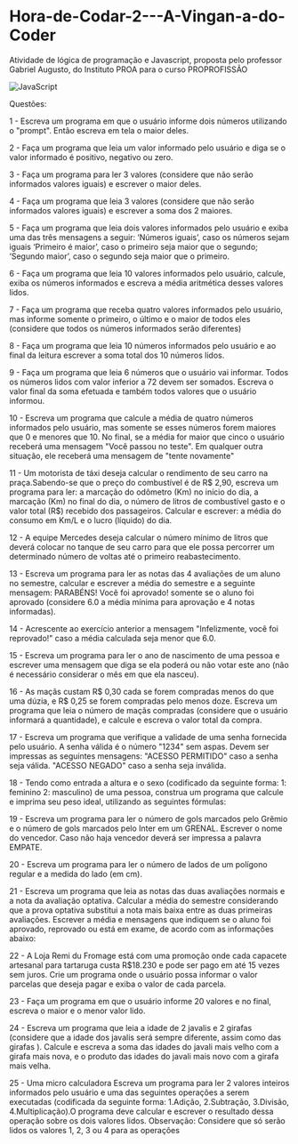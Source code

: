 # Hora-de-Codar-2---A-Vingan-a-do-Coder
Atividade de lógica de programação e Javascript, proposta pelo professor Gabriel Augusto, do Instituto PROA para o curso PROPROFISSÃO

![JavaScript](https://img.shields.io/badge/javascript-%23323330.svg?style=for-the-badge&logo=javascript&logoColor=%23F7DF1E)

Questões:



1 - Escreva um programa em que o usuário informe dois números utilizando o "prompt". Então escreva em tela o maior deles.

2 - Faça um programa que leia um valor informado pelo usuário e diga se o valor informado é positivo, negativo ou zero.

3 - Faça um programa para ler 3 valores (considere que não serão informados valores iguais) e escrever o maior deles.

4 - Faça um programa que leia 3 valores (considere que não serão informados valores iguais) e escrever a soma dos 2 maiores.
 
5 - Faça um programa que leia dois valores informados pelo usuário e exiba uma das três mensagens a seguir: ‘Números iguais’, caso os números sejam iguais ‘Primeiro é maior’, caso o primeiro seja maior que o segundo; ‘Segundo maior’, caso o segundo seja maior que o primeiro.

6 - Faça um programa que leia 10 valores informados pelo usuário, calcule, exiba os números informados e escreva a média aritmética desses valores lidos.

7 - Faça um programa que receba quatro valores informados pelo usuário, mas informe somente o primeiro, o último e o maior de todos eles (considere que todos os números informados serão diferentes)

8 - Faça um programa que leia 10 números informados pelo usuário e ao final da leitura escrever a soma total dos 10 números lidos. 

9 - Faça um programa que leia 6 números que o usuário vai informar. Todos os números lidos com valor inferior a 72 devem ser somados. Escreva o valor final da soma efetuada e também todos valores que o usuário informou.

10 - Escreva um programa que calcule a média de quatro números informados pelo usuário, mas somente se esses números forem maiores que 0 e menores que 10. No final, se a média for maior que cinco o usuário receberá uma mensagem "Você passou no teste". Em qualquer outra situação, ele receberá uma mensagem de "tente novamente"

11 - Um motorista de táxi deseja calcular o rendimento de seu carro na praça.Sabendo-se que o preço do combustível é de R$ 2,90, escreva um programa para ler: a marcação do odômetro (Km) no início do dia, a marcação (Km) no final do dia, o número de litros de combustível gasto e o valor total (R$) recebido dos passageiros. Calcular e escrever: a média do consumo em Km/L e o lucro (líquido) do dia. 

12 -  A equipe Mercedes deseja calcular o número mínimo de litros que deverá colocar no tanque de seu carro para que ele possa percorrer um determinado número de voltas até o primeiro reabastecimento.

13 - Escreva um programa para ler as notas das 4 avaliações de um aluno no semestre, calcular e escrever a média do semestre e a seguinte mensagem: PARABÉNS! Você foi aprovado! somente se o aluno foi aprovado (considere 6.0 a média mínima para aprovação e 4 notas informadas).

14 - Acrescente ao exercício anterior a mensagem "Infelizmente, você foi reprovado!" caso a média calculada seja menor que 6.0.

15 - Escreva um programa para ler o ano de nascimento de uma pessoa e escrever uma mensagem que diga se ela poderá ou não votar este ano (não é necessário considerar o mês em que ela nasceu).

16 - As maçãs custam R$ 0,30 cada se forem compradas menos do que uma dúzia, e R$ 0,25 se forem compradas pelo menos doze. Escreva um programa que leia o número de maçãs compradas (considere que o usuário informará a quantidade), e calcule e escreva o valor total da compra.

17 - Escreva um programa que verifique a validade de uma senha fornecida pelo usuário. A senha válida é o número "1234" sem aspas. Devem ser impressas as seguintes mensagens: "ACESSO PERMITIDO" caso a senha seja válida. "ACESSO NEGADO" caso a senha seja inválida.

18 - Tendo como entrada a altura e o sexo (codificado da seguinte forma: 1: feminino 2: masculino) de uma pessoa, construa um programa que calcule e imprima seu peso ideal, utilizando as seguintes fórmulas:

19 - Escreva um programa para ler o número de gols marcados pelo Grêmio e o número de gols marcados pelo Inter em um GRENAL. Escrever o nome do vencedor. Caso não haja vencedor deverá ser impressa a palavra EMPATE.

20 - Escreva um programa para ler o número de lados de um polígono regular e a medida do lado (em cm).

21 - Escreva um programa que leia as notas das duas avaliações normais e a nota da avaliação optativa. Calcular a média do semestre considerando que a prova optativa substitui a nota mais baixa entre as duas primeiras avaliações. Escrever a média e mensagens que indiquem se o aluno foi aprovado, reprovado ou está em exame, de acordo com as informações abaixo:

22 - A Loja Remi du Fromage está com uma promoção onde cada capacete artesanal para tartaruga custa R$18.230 e pode ser pago em até 15 vezes sem juros. Crie um programa onde o usuário possa informar o valor parcelas que deseja pagar e exiba o valor de cada parcela.

23 - Faça um programa em que o usuário informe 20 valores e no final, escreva o maior e o menor valor lido.

24 - Escreva um programa que leia a idade de 2 javalis e 2 girafas (considere que a idade dos javalis será sempre diferente, assim como das girafas ). Calcule e escreva a soma das idades do javali mais velho com a girafa mais nova, e o produto das idades do javali mais novo com a girafa mais velha.

25 - Uma micro calculadora 
Escreva um programa para ler 2 valores inteiros informados pelo usuário e uma das seguintes operações a serem  executadas (codificada da seguinte forma: 1.Adição, 2.Subtração, 3.Divisão, 4.Multiplicação).O programa deve calcular e escrever o resultado dessa operação sobre os dois valores lidos. Observação: Considere que só serão lidos os valores 1, 2, 3 ou 4 para as operações
